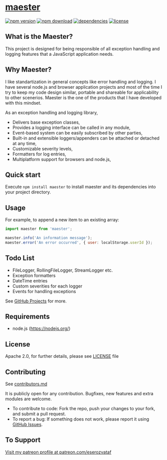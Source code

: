 # [maester](https://github.com/eserozvataf/jsmake-libraries)

[![npm version][npm-image]][npm-url]
[![npm download][download-image]][npm-url]
[![dependencies][dep-image]][dep-url]
[![license][license-image]][license-url]


## What is the Maester?

This project is designed for being responsible of all exception handling and logging features that a JavaScript application needs.


## Why Maester?

I like standartization in general concepts like error handling and logging. I have several node.js and browser application projects and most of the time I try to keep my code design similar, portable and shareable for applicability to other scenerios. Maester is the one of the products that I have developed with this mindset.

As an exception handling and logging library,

- Delivers base exception classes,
- Provides a logging interface can be called in any module,
- Event-based system can be easily subscribed by other parties,
- Built-in and extensible loggers/appenders can be attached or detached at any time,
- Customizable severity levels,
- Formatters for log entries,
- Multiplatform support for browsers and node.js,


## Quick start

Execute `npm install maester` to install maester and its dependencies into your project directory.


## Usage

For example, to append a new item to an existing array:

```js
import maester from 'maester';

maester.info('An information message');
maester.error('An error occurred', { user: localStorage.userId });
```


## Todo List

- FileLogger, RollingFileLogger, StreamLogger etc.
- Exception formatters
- DateTime entries
- Custom severities for each logger
- Events for handling exceptions

See [GitHub Projects](https://github.com/eserozvataf/jsmake-libraries/projects) for more.


## Requirements

* node.js (https://nodejs.org/)


## License

Apache 2.0, for further details, please see [LICENSE](LICENSE) file


## Contributing

See [contributors.md](contributors.md)

It is publicly open for any contribution. Bugfixes, new features and extra modules are welcome.

* To contribute to code: Fork the repo, push your changes to your fork, and submit a pull request.
* To report a bug: If something does not work, please report it using [GitHub Issues](https://github.com/eserozvataf/jsmake-libraries/issues).


## To Support

[Visit my patreon profile at patreon.com/eserozvataf](https://www.patreon.com/eserozvataf)


[npm-image]: https://img.shields.io/npm/v/maester.svg?style=flat-square
[npm-url]: https://www.npmjs.com/package/maester
[download-image]: https://img.shields.io/npm/dt/maester.svg?style=flat-square
[dep-image]: https://img.shields.io/david/eserozvataf/maester.svg?style=flat-square
[dep-url]: https://github.com/eserozvataf/jsmake-libraries
[license-image]: https://img.shields.io/npm/l/maester.svg?style=flat-square
[license-url]: https://github.com/eserozvataf/jsmake-libraries/blob/master/06_maester/LICENSE
